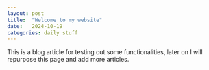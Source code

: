 ```yaml
---
layout: post
title:  "Welcome to my website"
date:   2024-10-19
categories: daily stuff
---
```

This is a blog article for testing out some functionalities, later on I will repurpose this page and add more articles.